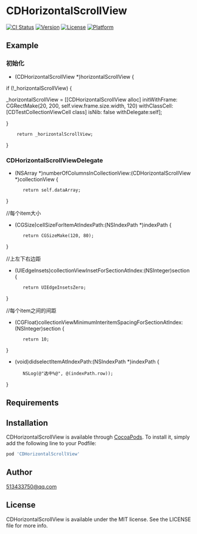 # CDHorizontalScrollView

[![CI Status](https://img.shields.io/travis/513433750@qq.com/CDHorizontalScrollView.svg?style=flat)](https://travis-ci.org/513433750@qq.com/CDHorizontalScrollView)
[![Version](https://img.shields.io/cocoapods/v/CDHorizontalScrollView.svg?style=flat)](https://cocoapods.org/pods/CDHorizontalScrollView)
[![License](https://img.shields.io/cocoapods/l/CDHorizontalScrollView.svg?style=flat)](https://cocoapods.org/pods/CDHorizontalScrollView)
[![Platform](https://img.shields.io/cocoapods/p/CDHorizontalScrollView.svg?style=flat)](https://cocoapods.org/pods/CDHorizontalScrollView)

## Example

### 初始化

- (CDHorizontalScrollView *)horizontalScrollView {

if (!_horizontalScrollView) {

_horizontalScrollView = [[CDHorizontalScrollView alloc] initWithFrame: CGRectMake(20, 200, self.view.frame.size.width, 120) withClassCell:[CDTestCollectionViewCell class] isNib: false withDelegate:self];

}

        return _horizontalScrollView;

}


### CDHorizontalScrollViewDelegate

- (NSArray *)numberOfColumnsInCollectionView:(CDHorizontalScrollView *)collectionView {


         return self.dataArray;

}


//每个item大小
- (CGSize)cellSizeForItemAtIndexPath:(NSIndexPath *)indexPath {


         return CGSizeMake(120, 80);

}

//上左下右边距
- (UIEdgeInsets)collectionViewInsetForSectionAtIndex:(NSInteger)section {

         return UIEdgeInsetsZero;

}

//每个item之间的间距

- (CGFloat)collectionViewMinimumInteritemSpacingForSectionAtIndex:(NSInteger)section {

         return 10;

}

- (void)didselectItemAtIndexPath:(NSIndexPath *)indexPath {


         NSLog(@"选中%@", @(indexPath.row));

}


## Requirements

## Installation

CDHorizontalScrollView is available through [CocoaPods](https://cocoapods.org). To install
it, simply add the following line to your Podfile:

```ruby
pod 'CDHorizontalScrollView'
```

## Author

 513433750@qq.com

## License

CDHorizontalScrollView is available under the MIT license. See the LICENSE file for more info.
